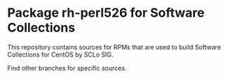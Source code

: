 # Package rh-perl526 for Software Collections

This repository contains sources for RPMs that are used
to build Software Collections for CentOS by SCLo SIG.

Find other branches for specific sources.
